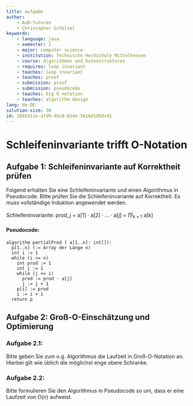 ```yaml
---
title: aufgabe
author:
    - AuD-Tutoren
    - Christopher Schölzel
keywords:
    - language: java
    - semester: 2
    - major: computer science
    - institution: Technische Hochschule Mittelhessen
    - course: Algorithmen und Datenstrukturen
    - requires: loop invariant
    - teaches: loop invariant
    - teaches: proof
    - submission: proof
    - submission: pseudocode
    - teaches: big O notation
    - teaches: algorithm design
lang: de-DE
solution-size: 30
id: 2892411e-afd9-4bc0-b24e-561bd1d50cd1
---
```


# Schleifeninvariante trifft O-Notation

## Aufgabe 1: Schleifeninvariante auf Korrektheit prüfen

Folgend erhalten Sie eine Schleifeninvariante und einen Algorithmus in Pseudocode. Bitte prüfen Sie die Schleifeninvariante auf Korrektheit. 
Es muss vollständige Induktion angewendet werden.

Schleifeninvariante: prod_j = a[1] · a[2] · ... · a[j] = ∏<sup>j</sup><sub>k = 1</sub> a[k]

#### Pseudocode:

```
algorithm partialProd ( a[1..n]: int[]):
  p[1..n] (:= Array der Länge n)
  int i := 1
  while (i <= n)
    int prod := 1
    int j := 1
    while (j <= i)
      prod := prod · a[j]
      j := j + 1
    p[i] := prod
    i := i + 1
  return p
```

## Aufgabe 2: Groß-O-Einschätzung und Optimierung

### Aufgabe 2.1:
Bitte geben Sie zum o.g. Algorithmus die Laufzeit in Groß-O-Notation an. Hierbei gilt wie üblich die möglichst enge obere Schranke.

### Aufgabe 2.2:
Bitte formulieren Sie den Algorithmus in Pseudocode so um, dass er eine Laufzeit von O(n) aufweist.
